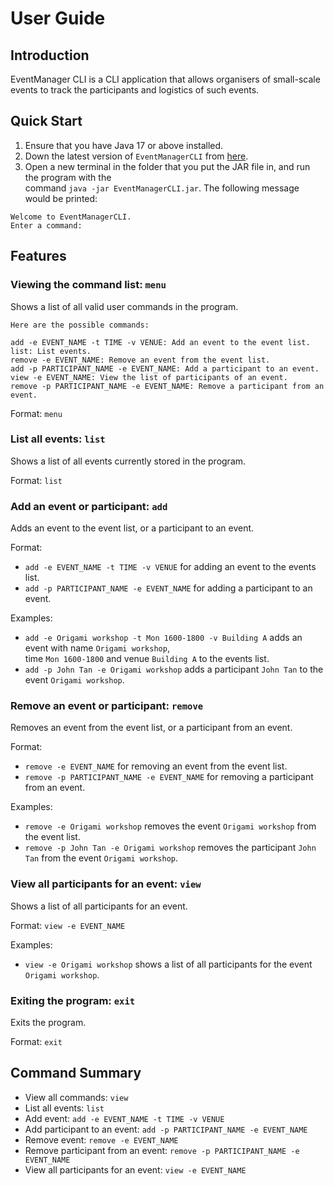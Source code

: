 # User Guide

## Introduction

EventManager CLI is a CLI application that allows organisers of small-scale events to track
the participants and logistics of such events.

## Quick Start

1. Ensure that you have Java 17 or above installed.
2. Down the latest version of `EventManagerCLI` from [here](https://github.com/AY2425S1-CS2113-W13-3/tp/releases).
3. Open a new terminal in the folder that you put the JAR file in, and run the program with the  
command ```java -jar EventManagerCLI.jar```.
The following message would be printed:
```
Welcome to EventManagerCLI.
Enter a command:
```

## Features 

### Viewing the command list: `menu`
Shows a list of all valid user commands in the program.

```
Here are the possible commands:

add -e EVENT_NAME -t TIME -v VENUE: Add an event to the event list.
list: List events.
remove -e EVENT_NAME: Remove an event from the event list.
add -p PARTICIPANT_NAME -e EVENT_NAME: Add a participant to an event.
view -e EVENT_NAME: View the list of participants of an event.
remove -p PARTICIPANT_NAME -e EVENT_NAME: Remove a participant from an event.
```

Format: `menu`

### List all events: `list`
Shows a list of all events currently stored in the program.

Format: `list`

### Add an event or participant: `add`
Adds an event to the event list, or a participant to an event.

Format:  
* `add -e EVENT_NAME -t TIME -v VENUE` for adding an event to the events list.
* `add -p PARTICIPANT_NAME -e EVENT_NAME` for adding a participant to an event.

Examples:
* `add -e Origami workshop -t Mon 1600-1800 -v Building A` adds an event with name `Origami workshop`,  
time `Mon 1600-1800` and venue `Building A` to the events list.
* `add -p John Tan -e Origami workshop` adds a participant `John Tan` to the event `Origami workshop`.

### Remove an event or participant: `remove` 
Removes an event from the event list, or a participant from an event.

Format:
* `remove -e EVENT_NAME` for removing an event from the event list.
* `remove -p PARTICIPANT_NAME -e EVENT_NAME` for removing a participant from an event.

Examples:
* `remove -e Origami workshop` removes the event `Origami workshop` from the event list.
* `remove -p John Tan -e Origami workshop` removes the participant `John Tan` from the event `Origami workshop`.

### View all participants for an event: `view`
Shows a list of all participants for an event.

Format: `view -e EVENT_NAME`

Examples:
* `view -e Origami workshop` shows a list of all participants for the event `Origami workshop`.

### Exiting the program: `exit`
Exits the program.

Format: `exit`

## Command Summary

* View all commands: `view`
* List all events: `list`
* Add event: `add -e EVENT_NAME -t TIME -v VENUE`
* Add participant to an event: `add -p PARTICIPANT_NAME -e EVENT_NAME`
* Remove event: `remove -e EVENT_NAME`
* Remove participant from an event: `remove -p PARTICIPANT_NAME -e EVENT_NAME`
* View all participants for an event: `view -e EVENT_NAME`
